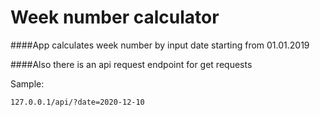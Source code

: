 # Week number calculator

####App calculates week number by input date starting from 01.01.2019

####Also there is an api request endpoint for get requests

Sample:

```127.0.0.1/api/?date=2020-12-10```